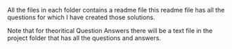 All the files in each folder contains a readme file this readme file has all the questions for which I have created those solutions.

Note that for theoritical Question Answers there will be a text file in the project folder that has all the questions and answers.
